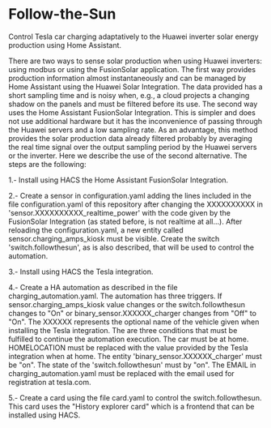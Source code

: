 # Follow-the-Sun
Control Tesla car charging adaptatively to the  Huawei inverter solar energy production using Home Assistant.

There are two ways to sense solar production when using Huawei inverters: using modbus or using the FusionSolar application.
The first way provides production information almost instantaneously and can be managed by Home Assistant using the Huawei Solar Integration. The data provided has a short sampling time and is noisy when, e.g., a cloud projects a changing shadow on the panels and must be filtered before its use. The second way uses the Home Assistant FusionSolar Integration. This is simpler and does not use additional hardware but it has the inconvenience of passing through the Huawei servers and a low sampling rate. As an advantage, this method provides the solar production data already filtered probably by averaging the real time signal over the output sampling period by the Huawei servers or the inverter. 
Here we describe the use of the second alternative. 
The steps are the following:

1.- Install using HACS the Home Assistant FusionSolar Integration.

2.- Create a sensor in configuration.yaml adding the lines included in the file configuration.yaml of this repository after changing the XXXXXXXXXX in 'sensor.XXXXXXXXXX_realtime_power' with the code given by the FusionSolar Integration (as stated before, is not realtime at all...). After reloading the configuration.yaml, a new entity called sensor.charging_amps_kiosk must be visible. Create the switch 'switch.followthesun', as is also described, that will be used to control the automation. 

3.- Install using HACS the Tesla integration.

4.- Create a HA automation as described in the file charging_automation.yaml. The automation has three triggers. If sensor.charging_amps_kiosk value changes or the switch.followthesun changes to "On" or binary_sensor.XXXXXX_charger changes from "Off" to "On". The XXXXXX represents the optional name of the vehicle given when installing the Tesla integration. The are three conditions that must be fulfilled to continue the automation execution. The car must be at home. HOMELOCATION must be replaced with the value provided by the Tesla integration when at home. The entity 'binary_sensor.XXXXXX_charger' must be "on". The state of the 'switch.followthesun' must by "on". The EMAIL in charging_automation.yaml must be replaced with the email used for registration at tesla.com. 

5.- Create a card using the file card.yaml to control the switch.followthesun. This card uses the "History explorer card" which is a frontend that can be installed using HACS. 

